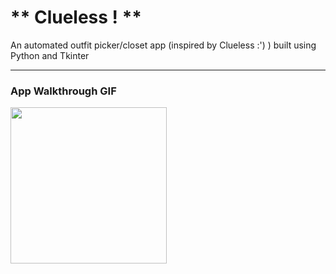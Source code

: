 # ** Clueless ! **

An automated outfit picker/closet app (inspired by Clueless :') ) built using Python and Tkinter

---

### App Walkthrough GIF

<img src="https://imgur.com/ctncSpc.gif" width=250><br>
